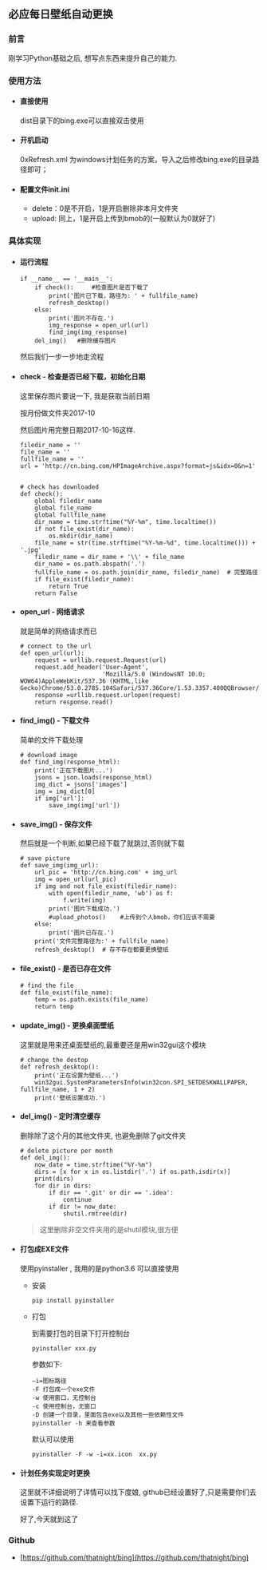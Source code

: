 ## 必应每日壁纸自动更换

### 前言

刚学习Python基础之后, 想写点东西来提升自己的能力.
### 使用方法
- #### 直接使用
    dist目录下的bing.exe可以直接双击使用
- #### 开机启动
    0xRefresh.xml 为windows计划任务的方案，导入之后修改bing.exe的目录路径即可；
- #### 配置文件init.ini
    - delete：0是不开启，1是开启删除非本月文件夹
    - upload: 同上，1是开启上传到bmob的(一般默认为0就好了)

### 具体实现
- #### 运行流程

    ```
    if __name__ == '__main__':
        if check():     #检查图片是否下载了
            print('图片已下载，路径为: ' + fullfile_name)
            refresh_desktop()
        else:
            print('图片不存在.')
            img_response = open_url(url)
            find_img(img_response)
        del_img()   #删除缓存图片
    ```

    然后我们一步一步地走流程
- #### check - 检查是否已经下载，初始化日期
    这里保存图片要说一下, 我是获取当前日期

    按月份做文件夹2017-10

    然后图片用完整日期2017-10-16这样.
    ```
    filedir_name = ''
    file_name = ''
    fullfile_name = ''
    url = 'http://cn.bing.com/HPImageArchive.aspx?format=js&idx=0&n=1'


    # check has downloaded
    def check():
        global filedir_name
        global file_name
        global fullfile_name
        dir_name = time.strftime("%Y-%m", time.localtime())
        if not file_exist(dir_name):
            os.mkdir(dir_name)
        file_name = str(time.strftime("%Y-%m-%d", time.localtime())) + '.jpg'
        filedir_name = dir_name + '\\' + file_name
        dir_name = os.path.abspath('.')
        fullfile_name = os.path.join(dir_name, filedir_name)  # 完整路径
        if file_exist(filedir_name):
            return True
        return False
    ```
- #### open_url - 网络请求
    
    就是简单的网络请求而已
    
    ```
    # connect to the url
    def open_url(url):
        request = urllib.request.Request(url)
        request.add_header('User-Agent',
                           'Mozilla/5.0 (WindowsNT 10.0; WOW64)AppleWebKit/537.36 (KHTML,like Gecko)Chrome/53.0.2785.104Safari/537.36Core/1.53.3357.400QQBrowser/9.6.11858.400')
        response =urllib.request.urlopen(request)
        return response.read()
    ```
    
- #### find_img() - 下载文件
    
    简单的文件下载处理
    ```
    # download image
    def find_img(response_html):
        print('正在下载图片...')
        jsons = json.loads(response_html)
        img_dict = jsons['images']
        img = img_dict[0]
        if img['url']:
            save_img(img['url'])
    ```

- #### save_img() - 保存文件
    

    
    然后就是一个判断,如果已经下载了就跳过,否则就下载
    ```
    # save picture
    def save_img(img_url):
        url_pic = 'http://cn.bing.com' + img_url
        img = open_url(url_pic)
        if img and not file_exist(filedir_name):
            with open(filedir_name, 'wb') as f:
                f.write(img)
            print('图片下载成功.')
            #upload_photos()    #上传到个人bmob，你们应该不需要
        else:
            print('图片已存在.')
        print('文件完整路径为:' + fullfile_name)
        refresh_desktop()  # 存不存在都要更换壁纸
    ```

- #### file_exist() - 是否已存在文件

    ```
    # find the file
    def file_exist(file_name):
        temp = os.path.exists(file_name)
        return temp
    ```
    
- #### update_img() - 更换桌面壁纸

    这里就是用来还桌面壁纸的,最重要还是用win32gui这个模块
    
    ```
    # change the destop
    def refresh_desktop():
        print('正在设置为壁纸...')
        win32gui.SystemParametersInfo(win32con.SPI_SETDESKWALLPAPER, fullfile_name, 1 + 2)
        print('壁纸设置成功.')
    ```

- #### del_img() - 定时清空缓存
    
    删除除了这个月的其他文件夹, 也避免删除了git文件夹
    
    ```
    # delete picture per month
    def del_img():
        now_date = time.strftime("%Y-%m")
        dirs = [x for x in os.listdir('.') if os.path.isdir(x)]
        print(dirs)
        for dir in dirs:
            if dir == '.git' or dir == '.idea':
                continue
            if dir != now_date:
                shutil.rmtree(dir)
    ```

    >这里删除非空文件夹用的是shutil模块,很方便
  
- #### 打包成EXE文件

    使用pyinstaller , 我用的是python3.6 可以直接使用
    
    - 安装
        
        ```
        pip install pyinstaller
        ```
        
    - 打包
        
        到需要打包的目录下打开控制台
        
        ```
        pyinstaller xxx.py
        ```

        参数如下:
        ```
        –i=图标路径
        -F 打包成一个exe文件
        -w 使用窗口，无控制台
        -c 使用控制台，无窗口
        -D 创建一个目录，里面包含exe以及其他一些依赖性文件
        pyinstaller -h 来查看参数
        ```

        默认可以使用
        
        ```
        pyinstaller -F -w -i=xx.icon  xx.py
        ```
        
- #### 计划任务实现定时更换

    这里就不详细说明了详情可以找下度娘, github已经设置好了,只是需要你们去设置下运行的路径.
    
    好了,今天就到这了
    
### Github
- [https://github.com/thatnight/bing](https://github.com/thatnight/bing)


